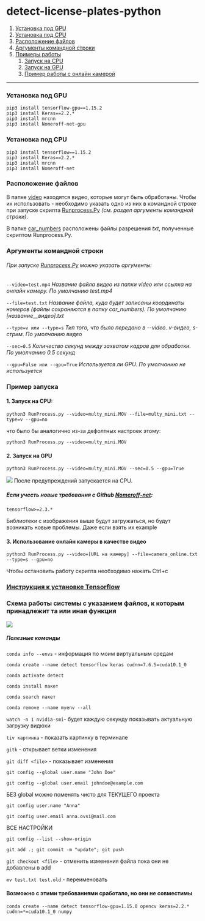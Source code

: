 # detect-license-plates-python
1. [Установка под GPU](#1)
2. [Установка под CPU](#2)
3. [Расположение файлов](#3)
4. [Аргументы командной строки](#4)
5. [Примеры работы](#5)
	1. [Запуск на CPU](#5.1)
	2. [Запуск на GPU](#5.2)
	3. [Пример работы с онлайн камерой](#5.3) 

--------------------------------------

### Установка под GPU <a name='1'></a>
    pip3 install tensorflow-gpu==1.15.2 
    pip3 install Keras==2.2.*
    pip3 install mrcnn
    pip3 install Nomeroff-net-gpu


### Установка под CPU <a name='2'></a>
    pip3 install tensorflow==1.15.2 
    pip3 install Keras==2.2.*
    pip3 install mrcnn
    pip3 install Nomeroff-net

### Расположение файлов <a name='3'></a>
В папке [video](https://github.com/AnnaVeller/detect-license-plates-python/tree/master/video) находятся видео, которые могут быть обработаны. Чтобы их использовать - необходимо указать одно из них в командной строке при запуске скрипта [Runprocess.Py](https://github.com/AnnaVeller/detect-license-plates-python/blob/master/RunProcess.py "Runprocess.Py") *(см. раздел аргументы командной строки)*.

В папке [car_numbers](https://github.com/AnnaVeller/detect-license-plates-python/tree/master/car_numbers) расположены файлы разрешения *txt*, полученные скриптом Runprocess.Py.

### Аргументы командной строки <a name='4'></a>
###### При запуске [Runprocess.Py](https://github.com/AnnaVeller/detect-license-plates-python/blob/master/RunProcess.py "Runprocess.Py") можно указать аргументы:

`--video=test.mp4` *Название файла видео из папки video или ссылка на  онлайн камеру. По умолчанию test.mp4*

`--file=test.txt` *Название файла, куда будет записаны координаты номеров (файлы сохраняются в папку car_numbers). По умолчанию [название__видео].txt*

`--type=v или --type=s`  *Тип того, что было передано в --video. v-видео, s-стрим. По умолчанию видео*

`--sec=0.5` *Количество секунд между захватом кадров для обработки. По умолчанию 0.5 секунд*

`--gpu=False или --gpu=True` *Используется ли GPU. По умолчанию не используется*




### Пример запуска <a name='5'></a>

#### 1. Запуск на CPU: <a name='5.1'></a>

`python3 RunProcess.py --video=multy_mini.MOV --file=multy_mini.txt --type=v --gpu=no`

что было бы аналогично из-за дефолтных настроек этому:

`python3 RunProcess.py --video=multy_mini.MOV`

#### 2. Запуск на GPU <a name='5.2'></a>

`python3 RunProcess.py --video=multy_mini.MOV --sec=0.5 --gpu=True`

![](https://sun9-51.userapi.com/ekPhrW64rUEO0UwE7DIHFVd0wtnorlGbWzypXQ/FkWH7DKZAXg.jpg)
После предупреждений запускается на CPU.


##### Если учесть новые требования с Github [Nomeroff-net](https://github.com/ria-com/nomeroff-net "Nomeroff-net"):

`tensorflow>=2.3.*` 

Библиотеки с изображения выше будут загружаться, но будут возникать новые проблемы. Даже если взять их example



#### 3. Использование онлайн камеры в качестве видео <a name='5.3'></a>

`python3 RunProcess.py --video=[URL на камеру] --file=camera_online.txt --type=s --gpu=no`

Чтобы остановить работу скрипта необходимо нажать Ctrl+c

### [Инструкция к установке Tensorflow](http://tensorflow.org/install/pip)

### Схема работы системы с указанием файлов, к которым принадлежит та или иная функция
![](https://psv4.userapi.com/c856320/u92558681/docs/d8/ee9d7d85596b/Copy_of_Rabochaya_UML_1.png?extra=bR9qblSJH5TAfs3r83yjrPovW5Ka0TQLh6YhncdejFaNcM08-uN5j3IPfPeecyF5b9e7WhxSkululdiPPYhewoiNZNyCsot1NwCG0bGiKoBffnRsn-S4pVgUbOnHzpD7z_QZ62LocKZv0Ez2ov_UHUQ)


##### Полезные команды  

`conda info --envs` - информация по моим виртуальным средам

`conda create --name detect tensorflow keras cudnn=7.6.5=cuda10.1_0`

`conda activate detect`

`conda install пакет`

`conda search пакет`

`conda remove --name myenv --all`

`watch -n 1 nvidia-smi`- будет каждую секунду показывать актуальную загрузку видюхи

`tiv картинка` - показать картинку в терминале

`gitk` - открывает ветки изменения

`git diff <file>` - показывает изменения

`git config --global user.name "John Doe"`

`git config --global user.email johndoe@example.com`

БЕЗ global можно поменять чисто для ТЕКУЩЕГО проекта

`git config user.name "Anna"`

`git config user.email anna.ovsi@mail.com`

ВСЕ НАСТРОЙКИ

`git config --list --show-origin`

`git add .; git commit -m "update"; git push`

`git checkout <file>` - отменить изменения файла пока они не добавлены в add

`mv test.txt test.old` - переименовать

#### Возможно с этими требованиями сработало, но они не совместимы

`conda create --name detect tensorflow-gpu=1.15.0 opencv keras=2.2.* cudnn=*=cuda10.1_0 numpy`


